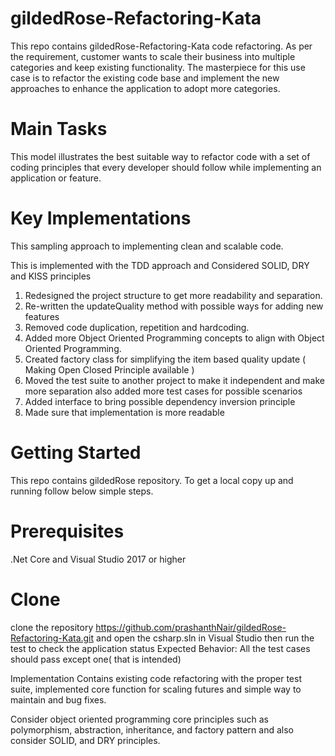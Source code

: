 # gildedRose-Refactoring-Kata

This repo contains gildedRose-Refactoring-Kata code refactoring. 
As per the requirement, customer wants to scale their business into multiple categories and keep existing functionality. The masterpiece for this use case is to refactor the existing code base and implement the new approaches to enhance the application to adopt more categories.

# Main Tasks
This model illustrates the best suitable way to refactor code with a set of coding principles that every developer should follow while implementing an application or feature.

 # Key Implementations 

 This sampling approach to implementing clean and scalable code.
 
 This is implemented with the TDD approach and Considered SOLID, DRY and KISS principles 
  
 1. Redesigned the project structure to get more readability and separation.
 2. Re-written the updateQuality method with possible ways for adding new features
 3. Removed code duplication, repetition and hardcoding.
 4. Added more Object Oriented Programming concepts to align with Object Oriented Programming.
 5. Created factory class for simplifying the item based quality update ( Making Open Closed Principle available )
 6. Moved the test suite to another project to make it independent and make more separation also added more test cases for possible scenarios
 7. Added interface to bring possible dependency inversion principle
 8. Made sure that implementation is more readable
 
 # Getting Started
 This repo contains gildedRose repository. To get a local copy up and running follow below simple steps.

 # Prerequisites

   .Net Core and Visual Studio 2017 or higher
   
 # Clone
 clone the repository https://github.com/prashanthNair/gildedRose-Refactoring-Kata.git and open the csharp.sln in Visual Studio then run the test to check the application status
 Expected Behavior: All the test cases should pass except one( that is intended)
 
 Implementation Contains existing code refactoring with the proper test suite, implemented core function for scaling futures and simple way to maintain and bug fixes.

 Consider object oriented programming core principles such as polymorphism, abstraction, inheritance, and factory pattern and also consider SOLID, and DRY principles.

